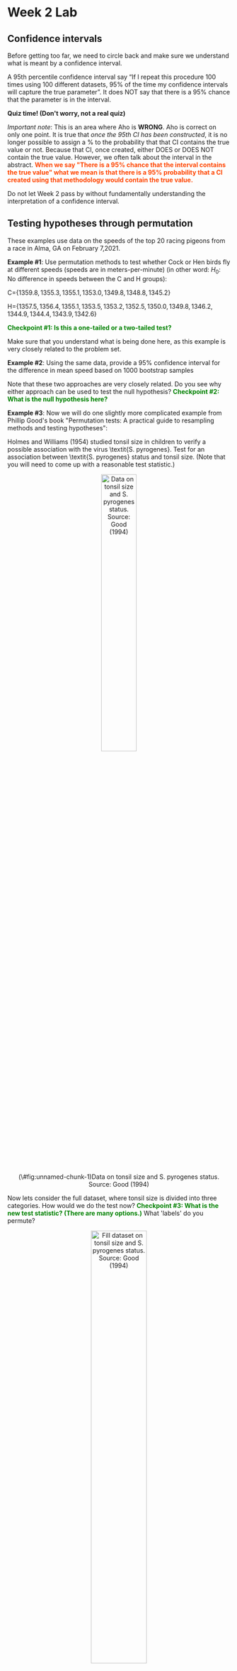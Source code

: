 Week 2 Lab
=============

Confidence intervals
-----------------------

Before getting too far, we need to circle back and make sure we understand what is meant by a confidence interval. 

A 95th percentile confidence interval say “If I repeat this procedure 100 times using 100 different datasets, 95% of the time my confidence intervals will capture the true parameter”. It does NOT say that there is a 95% chance that the parameter is in the interval.

**Quiz time! (Don't worry, not a real quiz)**

*Important note*: This is an area where Aho is **WRONG**. Aho is correct on only one point. It is true that *once the 95th CI has been constructed*, it is no longer possible to assign a $\%$ to the probability that that CI contains the true value or not. Because that CI, once created, either DOES or DOES NOT contain the true value. However, we often talk about the interval in the abstract. **<span style="color: orangered;">When we say "There is a 95$\%$ chance that the interval contains the true value" what we mean is that there is a 95$\%$ probability that a CI created using that methodology would contain the true value.</span>**

Do not let Week 2 pass by without fundamentally understanding the interpretation of a confidence interval. 

Testing hypotheses through permutation
------------------------------------

These examples use data on the speeds of the top 20 racing pigeons from a race in Alma, GA on February 7,2021. 

**Example #1**: Use permutation methods to test whether Cock or Hen birds fly at different speeds (speeds are in meters-per-minute) (in other word: $H_{0}$: No difference in speeds between the C and H groups):

C=$\{1359.8,1355.3,1355.1,1353.0,1349.8,1348.8,1345.2\}$

H=$\{1357.5,1356.4,1355.1,1353.5,1353.2,1352.5,1350.0,1349.8,1346.2,1344.9,1344.4,1343.9,1342.6\}$

**<span style="color: green;">Checkpoint #1: Is this a one-tailed or a two-tailed test?</span>**

Make sure that you understand what is being done here, as this example is very closely related to the problem set.


**Example #2**: Using the same data, provide a 95% confidence interval for the difference in mean speed based on 1000 bootstrap samples

Note that these two approaches are very closely related. Do you see why either approach can be used to test the null hypothesis? **<span style="color: green;">Checkpoint #2: What is the null hypothesis here?</span>**

**Example #3**: Now we will do one slightly more complicated example from Phillip Good's book "Permutation tests: A practical guide to resampling methods and testing hypotheses":

Holmes and Williams (1954) studied tonsil size in children to verify a possible association with the virus \textit{S. pyrogenes}. Test for an association between \textit{S. pyrogenes} status and tonsil size. (Note that you will need to come up with a reasonable test statistic.)

<div class="figure" style="text-align: center">
<img src="Table2categories.png" alt="Data on tonsil size and S. pyrogenes status. Source: Good (1994)" width="40%" />
<p class="caption">(\#fig:unnamed-chunk-1)Data on tonsil size and S. pyrogenes status. Source: Good (1994)</p>
</div>

Now lets consider the full dataset, where tonsil size is divided into three categories. How would we do the test now? **<span style="color: green;">Checkpoint #3: What is the new test statistic? (There are many options.)</span>** What 'labels' do you permute?

<div class="figure" style="text-align: center">
<img src="Table3categories.png" alt="Fill dataset on tonsil size and S. pyrogenes status. Source: Good (1994)" width="50%" />
<p class="caption">(\#fig:unnamed-chunk-2)Fill dataset on tonsil size and S. pyrogenes status. Source: Good (1994)</p>
</div>

Basics of bootstrap and jackknife
------------------------------------

To get started with bootstrap and jackknife techniques, we start by working through a very simple example. First we simulate some data


```r
x<-seq(0,9,by=1)
```

This will constutute our "data". Let's print the result of sampling with replacement to get a sense for it...


```r
table(sample(x,size=length(x),replace=T))
```

```
## 
## 0 1 2 3 5 7 8 9 
## 1 1 1 2 2 1 1 1
```

Now we will write a little script to take bootstrap samples and calculate the means of each of these bootstrap samples


```r
xmeans<-vector(length=1000)
for (i in 1:1000)
  {
  xmeans[i]<-mean(sample(x,replace=T))
  }
```

The actual number of bootstrapped samples is arbitrary *at this point* but there are ways of characterizing the precision of the bootstrap (jackknife-after-bootstrap) which might inform the number of bootstrap samples needed. *In practice*, people tend to pick some arbitrary but large number of bootstrap samples because computers are so fast that it is often easy to draw far more samples than are actually needed. When calculation of the statistic is slow (as might be the case if you are using the samples to construct a phylogeny, for example), then you would need to be more concerned with the number of bootstrap samples. 

First, lets just look at a histogram of the bootstrapped means and plot the actual sample mean on the histogram for comparison



```r
hist(xmeans,breaks=30,col="pink")
abline(v=mean(x),lwd=2)
```

<img src="Week-2-lab_files/figure-html/unnamed-chunk-6-1.png" width="672" />

Calculating bias and standard error
-----------------------------------

From these we can calculate the bias and standard deviation for the mean (which is the "statistic"):

$$
\widehat{Bias_{boot}} = \left(\frac{1}{k}\sum^{k}_{i=1}\theta^{*}_{i}\right)-\hat{\theta}
$$


```r
bias.boot<-mean(xmeans)-mean(x)
bias.boot
```

```
## [1] -0.0207
```

```r
hist(xmeans,breaks=30,col="pink")
abline(v=mean(x),lwd=5,col="black")
abline(v=mean(xmeans),lwd=2,col="yellow")
```

<img src="Week-2-lab_files/figure-html/unnamed-chunk-7-1.png" width="672" />

$$
\widehat{s.e._{boot}} = \sqrt{\frac{1}{k-1}\sum^{k}_{i=1}(\theta^{*}_{i}-\bar{\theta^{*}})^{2}}
$$


```r
se.boot<-sd(xmeans)
```

We can find the confidence intervals in two ways:

Method #1: Assume the bootstrap statistics are normally distributed


```r
LL.boot<-mean(xmeans)-1.96*se.boot #where did 1.96 come from?
UL.boot<-mean(xmeans)+1.96*se.boot
LL.boot
```

```
## [1] 2.726462
```

```r
UL.boot
```

```
## [1] 6.232138
```

Method #2: Simply take the quantiles of the bootstrap statistics


```r
quantile(xmeans,c(0.025,0.975))
```

```
##  2.5% 97.5% 
##   2.7   6.3
```

Let's compare this to what we would have gotten if we had used normal distribution theory. First we have to calculate the standard error:


```r
se.normal<-sqrt(var(x)/length(x))
LL.normal<-mean(x)-qt(0.975,length(x)-1)*se.normal
UL.normal<-mean(x)+qt(0.975,length(x)-1)*se.normal
LL.normal
```

```
## [1] 2.334149
```

```r
UL.normal
```

```
## [1] 6.665851
```

In this case, the confidence intervals we got from the normal distribution theory are too wide.

**<span style="color: green;">Checkpoint #4: Does it make sense why the normal distribution theory intervals are too wide?</span>** Because the original were were uniformly distributed, the data has higher variance than would be expected and therefore the standard error is higher than would be expected.

There are two packages that provide functions for bootstrapping, 'boot' and 'boostrap'. We will start by using the 'bootstrap' package, which was originally designed for Efron and Tibshirani's monograph on the bootstrap. 

To test the main functionality of the 'bootstrap' package, we will use the data we already have. The 'bootstrap' function requires the input of a user-defined function to calculate the statistic of interest. Here I will write a function that calculates the mean of the input values.


```r
library(bootstrap)
theta<-function(x)
  {
    mean(x)
  }
results<-bootstrap(x=x,nboot=1000,theta=theta)
results
```

```
## $thetastar
##    [1] 5.3 3.2 4.9 5.3 3.9 3.7 3.4 2.8 4.4 4.8 4.9 4.2 3.9 5.0 2.2 4.0 4.7 3.7
##   [19] 4.0 5.2 6.3 3.4 2.7 4.6 4.9 4.6 5.4 6.1 5.2 5.4 4.4 4.4 3.7 3.7 4.5 2.9
##   [37] 3.5 5.3 4.7 5.3 5.0 3.5 4.1 3.7 5.0 5.4 5.1 3.6 4.6 3.7 6.2 5.1 5.6 4.0
##   [55] 5.0 4.6 3.4 4.6 3.8 5.7 3.4 4.1 4.6 5.4 2.2 4.5 5.0 3.0 4.2 2.9 5.1 4.5
##   [73] 4.3 5.0 6.1 5.2 4.2 4.0 5.8 3.8 4.9 3.6 4.5 2.2 4.6 4.5 4.9 4.7 5.2 4.2
##   [91] 3.5 3.4 5.3 3.4 5.3 3.3 3.5 4.3 4.5 4.5 3.8 4.8 5.6 5.7 4.9 5.0 6.5 4.1
##  [109] 4.2 4.5 3.3 4.3 5.5 4.6 3.2 4.2 3.2 4.4 4.8 4.4 4.4 4.9 5.0 4.2 5.7 4.6
##  [127] 4.4 3.4 4.8 3.4 3.8 4.4 4.7 3.7 5.7 4.1 5.0 5.1 4.2 5.5 4.7 6.3 3.8 3.0
##  [145] 4.4 4.1 4.4 1.7 3.5 5.0 4.0 4.5 4.3 4.2 4.3 4.6 6.3 3.7 5.0 4.7 3.9 3.9
##  [163] 3.2 4.8 4.5 3.6 4.0 4.5 5.3 5.2 6.6 4.8 5.1 3.8 2.6 3.1 4.7 3.3 3.9 4.0
##  [181] 6.2 4.0 4.3 3.9 4.9 4.0 5.6 3.7 4.0 3.5 5.3 3.7 4.5 4.1 4.5 5.4 4.1 5.0
##  [199] 3.4 4.7 4.8 3.1 5.1 5.4 6.4 4.1 4.4 3.5 4.2 5.8 4.1 6.1 2.9 4.0 3.8 4.5
##  [217] 2.8 4.2 4.4 5.6 4.9 5.4 4.3 4.1 4.8 5.4 5.4 5.4 3.0 5.4 3.3 5.4 4.0 4.0
##  [235] 5.1 3.7 5.0 5.0 4.9 2.8 3.1 3.1 5.5 5.8 6.2 3.7 5.1 7.1 4.2 5.8 4.8 4.6
##  [253] 3.4 4.7 3.8 5.1 4.5 3.8 5.9 4.4 4.8 4.3 5.6 4.4 4.2 5.2 3.7 4.5 5.9 5.2
##  [271] 4.7 6.6 6.4 1.7 3.5 5.1 3.3 2.7 5.5 4.5 5.5 5.2 4.5 3.1 3.8 3.2 2.9 4.4
##  [289] 4.1 4.6 5.1 4.2 3.5 3.5 3.8 5.2 3.8 6.0 4.2 5.4 4.2 4.7 5.9 3.5 3.7 5.5
##  [307] 3.3 4.4 3.9 4.8 4.4 3.9 4.9 3.8 3.9 4.6 3.2 4.3 4.0 6.4 4.6 3.8 4.5 3.9
##  [325] 6.1 3.7 4.5 4.9 4.1 4.4 4.4 3.5 5.5 4.0 5.7 6.1 4.5 5.6 5.1 2.9 5.0 4.2
##  [343] 3.3 4.4 4.8 4.9 4.5 5.5 4.4 5.5 5.9 6.1 5.7 3.6 3.8 4.4 5.3 4.9 4.7 5.3
##  [361] 4.8 2.5 4.0 3.6 5.1 4.8 4.0 5.3 3.7 4.1 4.2 3.9 4.6 5.3 2.6 3.5 4.9 3.6
##  [379] 4.1 4.0 5.7 4.3 3.9 5.6 3.2 4.1 4.2 4.3 4.2 4.7 3.5 4.1 5.0 4.5 4.5 3.6
##  [397] 5.3 3.8 4.8 4.5 4.0 4.8 5.4 4.5 5.5 3.5 4.5 4.7 3.9 4.2 5.1 5.4 3.9 4.9
##  [415] 5.0 4.4 3.4 5.2 5.0 4.0 3.7 2.8 2.2 5.4 5.3 3.6 4.6 5.5 5.1 5.4 6.2 4.4
##  [433] 4.6 4.0 5.4 4.8 4.7 3.4 5.4 4.5 2.8 5.5 3.7 3.0 3.0 3.7 2.4 4.9 3.7 4.4
##  [451] 3.1 4.8 4.6 3.9 3.5 4.1 5.0 6.5 5.2 2.4 4.9 3.8 4.8 2.4 5.6 3.2 6.2 5.1
##  [469] 3.3 4.8 5.6 5.0 5.4 2.5 4.2 5.0 5.1 5.3 5.2 4.1 5.0 4.2 3.8 4.1 4.3 3.0
##  [487] 6.0 4.8 6.1 5.3 5.2 3.9 5.5 4.9 4.0 5.4 4.4 3.1 4.7 4.0 5.9 4.7 3.1 4.4
##  [505] 4.2 5.4 4.0 3.7 5.9 3.4 4.3 4.0 5.0 3.5 5.6 3.7 3.7 4.0 4.1 4.2 4.3 4.8
##  [523] 4.2 5.6 5.3 4.9 2.8 4.6 4.0 5.2 4.0 4.2 3.5 4.0 4.1 4.9 3.3 3.4 4.6 4.4
##  [541] 4.8 4.6 3.0 6.7 5.3 2.8 3.8 6.2 4.5 3.6 5.7 6.8 6.4 4.3 5.4 4.7 4.4 5.4
##  [559] 4.2 4.0 5.7 5.4 5.4 3.5 4.0 4.7 4.1 5.0 4.8 4.4 2.7 3.8 4.4 3.1 3.2 5.0
##  [577] 5.2 4.5 4.5 4.1 5.3 4.9 3.2 4.4 3.9 4.9 5.3 4.4 6.3 3.7 3.2 3.2 4.5 3.9
##  [595] 4.9 5.5 2.9 5.3 4.2 4.5 3.7 3.6 4.7 4.3 3.6 5.9 4.8 6.0 3.1 4.8 3.8 4.9
##  [613] 4.3 5.5 5.8 4.8 3.9 4.7 4.5 6.6 5.1 4.5 3.5 4.4 5.0 5.0 3.8 5.2 6.1 5.0
##  [631] 2.6 2.4 5.1 6.0 4.5 3.1 3.9 5.7 5.0 4.5 4.3 2.9 4.0 2.7 6.2 5.5 3.7 4.1
##  [649] 4.6 5.0 4.9 5.0 6.4 3.0 4.1 5.2 5.1 5.0 4.0 6.2 5.0 3.1 5.7 5.2 4.4 4.9
##  [667] 4.9 5.3 5.6 3.7 3.0 3.9 6.1 4.8 3.3 3.7 4.6 4.2 3.3 3.7 2.9 4.8 4.4 5.5
##  [685] 3.8 4.0 4.8 5.4 4.0 4.2 5.3 3.9 3.1 4.5 5.0 3.2 4.7 4.4 4.0 3.8 6.3 5.4
##  [703] 3.9 4.8 5.8 3.5 3.8 3.4 3.5 4.1 3.6 4.1 5.2 6.2 4.7 6.1 5.1 4.6 4.1 3.9
##  [721] 3.5 4.2 4.0 5.5 5.7 2.7 4.2 5.0 4.1 5.1 4.0 3.7 3.9 4.4 5.7 4.0 5.0 3.3
##  [739] 5.5 3.5 4.2 3.3 3.5 5.4 4.3 4.9 3.8 3.5 4.7 5.3 4.5 5.6 3.9 3.3 4.5 5.2
##  [757] 4.4 5.1 4.1 4.6 3.1 4.8 4.5 3.1 4.1 5.2 4.1 4.1 3.3 5.5 5.0 5.1 4.4 4.6
##  [775] 3.6 3.1 5.4 3.8 3.6 4.4 5.0 3.5 5.3 3.5 3.9 4.9 4.3 4.0 4.1 5.2 3.7 4.9
##  [793] 3.9 5.2 3.5 3.9 5.4 4.2 5.1 5.6 3.7 5.3 3.5 2.9 6.1 3.4 3.6 4.8 4.2 5.7
##  [811] 2.6 6.6 4.5 4.4 6.5 3.3 5.5 4.3 4.8 3.6 5.3 5.2 4.5 3.6 6.5 5.6 3.3 4.2
##  [829] 3.6 3.7 5.7 4.6 4.9 3.7 5.0 2.9 5.0 4.4 2.9 3.1 4.2 4.6 6.0 4.0 3.4 5.1
##  [847] 4.2 6.3 4.1 4.1 6.4 3.7 4.7 4.8 2.8 4.6 3.5 3.3 4.3 4.8 3.9 3.7 3.9 4.1
##  [865] 6.6 5.4 6.3 2.7 2.8 5.1 5.5 7.0 5.3 2.9 5.4 4.9 3.8 5.1 4.5 5.2 3.5 4.7
##  [883] 4.8 5.0 4.8 4.8 4.0 5.6 5.4 5.6 3.9 3.9 5.3 5.5 5.3 5.4 5.0 5.3 5.2 7.5
##  [901] 4.9 4.4 3.4 4.6 4.7 4.5 4.6 4.1 4.9 5.9 4.9 4.8 5.0 4.6 2.5 4.7 5.6 2.8
##  [919] 3.7 3.5 5.4 4.1 5.4 4.3 4.6 4.3 3.7 4.3 5.0 4.1 6.2 4.6 3.3 4.6 4.2 4.0
##  [937] 2.8 4.1 4.5 4.4 5.0 4.0 3.9 4.1 5.0 3.2 3.2 2.5 6.4 4.1 5.0 5.0 5.8 6.4
##  [955] 3.6 3.9 4.8 4.3 4.3 5.5 3.7 4.8 5.2 4.4 4.1 4.3 5.8 3.2 4.8 3.4 2.6 5.1
##  [973] 4.5 4.6 4.3 5.3 3.2 3.2 3.0 5.0 3.8 5.5 5.9 4.4 5.3 5.5 5.0 4.4 4.4 4.9
##  [991] 5.8 4.1 4.1 5.2 5.1 5.1 3.3 4.2 4.8 4.0
## 
## $func.thetastar
## NULL
## 
## $jack.boot.val
## NULL
## 
## $jack.boot.se
## NULL
## 
## $call
## bootstrap(x = x, nboot = 1000, theta = theta)
```

```r
quantile(results$thetastar,c(0.025,0.975))
```

```
##   2.5%  97.5% 
## 2.7975 6.3000
```

Notice that we get exactly what we got last time. This illustrates an important point, which is that the bootstrap functions are often no easier to use than something you could write yourself.

You can also define a function of the bootstrapped statistics (we have been calling this theta) to pull out immediately any summary statistics you are interested in from the bootstrapped thetas.

Here I will write a function that calculates the bias of my estimate of the mean (which is 4.5 [i.e. the mean of the number 0,1,2,3,4,5,6,7,8,9])


```r
bias<-function(x)
  {
  mean(x)-4.5
  }
results<-bootstrap(x=x,nboot=1000,theta=theta,func=bias)
results
```

```
## $thetastar
##    [1] 6.1 5.6 4.0 4.7 4.6 4.7 2.8 4.2 3.8 4.0 5.3 3.8 4.6 4.1 3.5 6.3 5.3 3.9
##   [19] 5.0 6.0 5.1 4.2 4.0 4.4 4.6 3.6 4.7 1.9 4.8 2.9 4.1 5.0 2.7 5.8 4.7 6.1
##   [37] 3.8 3.9 3.8 4.0 3.8 6.0 4.2 3.4 4.4 4.1 4.7 3.9 4.6 4.4 4.2 4.6 2.7 5.1
##   [55] 4.5 2.8 3.7 4.0 4.4 3.5 5.0 4.6 4.8 5.9 4.6 3.4 5.1 3.7 4.6 5.1 5.3 4.5
##   [73] 5.1 5.1 3.9 4.8 4.7 4.3 3.8 5.9 5.0 4.5 5.7 4.4 3.6 2.9 3.9 4.8 4.6 4.7
##   [91] 4.6 4.6 3.8 5.6 4.7 4.9 5.0 6.2 4.9 5.7 4.2 5.1 5.6 4.0 2.8 5.2 5.5 6.8
##  [109] 5.2 3.9 4.5 4.4 5.1 4.7 3.9 4.7 4.0 4.3 6.1 4.7 5.3 3.2 3.6 5.1 3.6 3.8
##  [127] 4.7 3.9 2.8 4.5 5.0 5.4 4.6 2.7 5.6 4.3 4.5 3.2 4.0 3.4 5.9 4.2 4.9 5.1
##  [145] 5.1 3.1 3.3 4.3 3.4 4.5 4.4 3.9 4.6 5.2 6.8 5.6 3.9 4.9 3.4 5.4 4.1 5.0
##  [163] 3.3 6.2 3.3 6.4 4.3 2.9 5.0 4.4 3.8 5.0 2.8 4.6 3.4 3.2 5.5 5.0 3.5 4.7
##  [181] 3.1 4.5 3.2 5.7 4.9 6.5 4.5 3.4 3.7 4.7 4.1 6.0 5.6 6.5 2.7 4.4 3.5 3.9
##  [199] 3.4 2.8 5.4 4.3 5.5 3.7 4.5 3.7 4.7 3.1 3.8 4.5 4.3 4.4 4.3 5.2 4.4 5.6
##  [217] 4.8 4.8 3.0 3.7 4.1 3.7 4.7 6.4 5.4 4.9 5.0 5.3 5.3 4.8 4.8 4.7 4.4 5.3
##  [235] 5.1 3.8 4.1 4.6 4.3 4.1 5.6 4.8 3.7 4.7 5.1 3.8 3.9 5.8 4.0 3.6 5.1 5.5
##  [253] 4.9 4.2 6.3 4.8 4.5 3.1 4.9 5.2 4.1 4.1 5.7 5.6 6.2 4.5 4.9 5.7 5.2 3.6
##  [271] 4.2 4.1 5.2 5.0 4.1 5.3 4.0 4.3 5.4 4.6 4.6 4.3 5.5 5.5 4.5 4.7 2.7 3.6
##  [289] 5.2 4.9 3.3 2.6 3.8 5.1 6.1 6.0 5.8 4.1 6.0 4.2 7.2 3.6 3.2 7.8 4.9 4.6
##  [307] 4.4 5.9 4.3 5.1 6.2 3.9 2.3 6.0 5.9 5.7 4.3 4.0 6.9 4.9 4.7 3.8 4.5 4.4
##  [325] 5.3 4.1 3.5 5.7 5.6 5.0 4.7 6.3 3.3 4.1 4.7 5.0 5.4 5.9 3.8 3.8 4.2 4.6
##  [343] 3.5 5.4 4.1 3.8 4.8 3.4 5.1 3.0 5.0 4.1 5.1 4.7 5.8 5.4 3.6 5.7 4.8 3.1
##  [361] 4.2 4.3 4.8 4.1 4.0 4.7 4.6 4.1 3.7 5.0 3.8 4.2 5.0 5.6 5.0 4.9 5.4 4.5
##  [379] 4.7 4.3 3.4 3.4 3.5 3.8 2.9 3.0 5.3 5.9 5.5 5.9 3.9 3.1 3.8 4.4 3.3 5.6
##  [397] 3.8 5.5 5.4 5.0 5.6 2.6 5.5 4.9 4.2 3.5 4.9 4.3 4.4 5.4 4.6 3.9 3.7 4.3
##  [415] 5.0 5.4 3.6 3.4 4.9 3.4 3.9 4.7 5.2 4.3 4.4 5.5 3.3 4.5 6.4 4.5 5.4 3.7
##  [433] 5.6 4.2 4.3 4.6 5.6 4.0 4.5 5.3 3.2 5.0 3.6 4.5 4.1 4.7 4.4 4.4 6.4 4.2
##  [451] 5.4 4.1 4.8 4.8 4.5 3.5 6.3 3.6 4.5 4.3 5.2 5.5 4.2 5.4 5.4 3.4 6.5 4.1
##  [469] 4.5 3.0 4.6 4.2 3.5 4.8 4.5 1.8 3.5 4.9 5.3 2.9 3.7 5.2 4.7 4.7 5.7 3.2
##  [487] 4.9 5.1 5.2 5.6 5.9 7.3 4.3 3.7 3.8 4.6 3.1 4.9 4.3 5.9 3.3 4.9 3.8 7.0
##  [505] 3.4 4.7 2.9 5.3 7.1 4.7 3.6 4.0 4.8 4.1 3.3 3.8 3.9 4.4 3.9 3.3 2.8 4.0
##  [523] 4.7 4.0 5.8 6.0 4.6 4.9 6.0 5.2 4.0 4.4 4.1 6.4 3.1 3.3 5.5 5.5 3.6 6.0
##  [541] 3.0 4.8 4.5 3.3 2.3 5.3 5.0 3.7 5.6 4.5 5.4 3.5 3.5 3.7 2.9 4.6 3.5 5.5
##  [559] 2.9 4.3 5.2 5.1 4.3 5.0 5.4 4.8 4.6 3.1 4.0 5.6 5.0 3.7 3.8 5.7 6.0 4.6
##  [577] 5.1 2.6 4.5 5.7 4.4 4.0 4.7 6.8 6.3 5.2 5.6 3.9 4.2 6.0 3.5 5.4 3.5 3.9
##  [595] 3.6 3.3 5.3 4.4 5.7 5.1 3.0 3.9 3.0 4.6 5.0 6.0 3.8 4.4 6.1 3.5 3.1 4.4
##  [613] 4.7 3.2 3.7 4.7 4.5 3.1 4.4 4.1 4.9 5.6 3.9 4.1 5.0 4.6 5.1 4.1 4.7 4.5
##  [631] 4.0 5.6 5.1 4.1 4.7 4.3 4.4 5.3 2.6 4.6 3.1 4.9 5.2 5.6 3.8 5.5 4.2 4.9
##  [649] 4.7 4.5 4.7 5.8 4.3 3.8 5.6 6.2 3.9 3.7 4.2 4.3 4.5 5.4 4.9 3.5 5.2 4.5
##  [667] 3.1 5.6 5.2 5.4 3.7 3.0 4.9 5.8 5.6 4.2 5.6 5.5 3.1 4.1 4.1 4.4 4.0 3.4
##  [685] 4.7 5.1 3.7 5.4 5.2 4.7 3.1 4.2 4.3 4.6 5.5 3.4 3.9 5.0 4.5 6.4 4.1 4.8
##  [703] 5.2 3.3 2.0 5.4 4.6 5.0 6.0 3.8 4.0 4.1 2.9 5.3 4.6 2.7 4.1 4.4 5.7 5.2
##  [721] 5.6 3.2 4.1 3.7 4.7 5.9 4.6 4.6 5.6 2.7 4.7 4.4 2.7 5.6 5.3 5.5 4.8 4.5
##  [739] 2.3 3.4 5.3 3.5 4.4 5.0 3.7 3.7 3.3 4.7 4.1 4.4 3.0 3.7 3.7 4.7 4.3 4.1
##  [757] 3.9 2.5 3.9 5.6 4.0 5.5 4.0 4.8 4.3 5.3 2.9 5.9 4.5 4.8 5.8 5.7 5.2 5.3
##  [775] 5.1 3.9 3.7 3.8 4.7 5.4 5.0 4.1 4.0 4.1 4.6 4.2 5.1 4.4 3.4 3.4 5.0 3.4
##  [793] 6.6 4.1 5.7 2.8 3.4 6.2 5.7 4.6 4.4 3.2 4.3 3.5 4.6 2.7 4.2 3.3 2.7 3.7
##  [811] 5.1 6.0 4.2 4.0 6.3 4.2 4.6 4.6 5.0 4.0 5.0 4.8 4.7 3.6 5.6 3.9 3.0 4.3
##  [829] 3.9 4.0 3.8 4.8 3.6 6.2 3.4 4.1 4.9 5.3 2.7 5.0 4.6 4.5 4.4 3.7 5.6 3.8
##  [847] 4.4 5.9 4.9 4.8 2.9 3.8 4.7 5.1 4.2 3.0 3.8 5.1 4.4 3.8 4.3 5.9 4.7 4.8
##  [865] 5.2 5.7 5.5 6.0 3.4 4.0 5.9 3.9 3.9 3.5 3.5 5.4 5.4 4.4 3.7 4.7 4.3 3.6
##  [883] 2.6 5.3 4.6 3.8 4.5 6.5 4.8 4.2 4.4 4.5 4.9 4.6 5.9 4.3 3.3 4.3 4.5 5.3
##  [901] 3.7 3.9 5.3 4.1 2.9 4.4 5.3 4.3 3.6 3.9 4.2 4.4 5.7 3.2 5.0 6.1 4.5 4.7
##  [919] 4.6 4.9 4.2 4.8 5.5 4.8 4.1 2.9 3.6 5.8 4.8 4.6 4.0 5.3 5.2 5.2 3.9 5.2
##  [937] 4.3 3.7 5.0 3.5 4.2 4.0 4.5 3.0 4.3 4.3 5.4 5.6 4.9 4.3 4.9 5.6 3.4 4.9
##  [955] 5.2 3.8 6.0 3.6 3.2 5.3 6.6 5.4 4.8 4.3 4.1 3.8 3.0 4.1 4.4 3.7 3.0 4.9
##  [973] 4.0 5.3 5.8 4.7 5.9 3.9 4.8 6.8 4.6 4.0 4.7 3.6 4.2 4.1 3.7 4.0 6.2 4.8
##  [991] 5.3 5.2 5.7 3.7 4.5 3.8 4.6 4.1 4.1 3.5
## 
## $func.thetastar
## [1] 0.0062
## 
## $jack.boot.val
##  [1]  0.50201729  0.38476454  0.32057143  0.15694051  0.07529412 -0.06283988
##  [7] -0.17235294 -0.24808743 -0.41400560 -0.50088235
## 
## $jack.boot.se
## [1] 0.9723169
## 
## $call
## bootstrap(x = x, nboot = 1000, theta = theta, func = bias)
```

Compare this to 'bias.boot' (our result from above). Why might it not be the same? Try running the same section of code several times. See how the value of the bias ($func.thetastar) jumps around? We should not be surprised by this because we can look at the jackknife-after-bootstrap estimate of the standard error of the function (in this case, that function is the bias) and we can see that it is not so small that we wouldn't expect some variation in these values.

Remember, everything we have discussed today are estimates. The statistic as applied to your data will change with new data, as will the standard error, the confidence intervals - everything! All of these values have sampling distributions and are subject to change if you repeated the procedure with new data.

Note that we can calculate any function of $\theta^{*}$. A simple example would be the 72nd percentile:


```r
perc72<-function(x)
  {
  quantile(x,probs=c(0.72))
  }
results<-bootstrap(x=x,nboot=1000,theta=theta,func=perc72)
results
```

```
## $thetastar
##    [1] 5.3 4.5 4.3 5.3 5.6 4.6 4.0 4.4 4.9 4.3 3.9 2.8 3.9 5.8 5.4 6.0 4.4 5.2
##   [19] 5.2 3.4 5.0 5.2 5.3 4.8 3.5 5.4 3.4 6.1 3.6 3.4 5.2 4.9 3.6 5.8 4.1 6.7
##   [37] 4.7 5.2 2.9 2.9 3.9 3.9 4.7 3.6 3.5 5.0 4.9 5.0 4.1 2.6 4.7 3.3 4.2 4.5
##   [55] 4.1 4.8 6.4 5.3 5.6 4.4 5.7 5.1 4.0 3.8 4.7 4.0 3.5 3.1 4.2 4.2 5.3 4.3
##   [73] 5.4 5.1 4.3 4.2 5.3 5.3 3.6 4.5 3.6 4.6 5.8 3.2 6.0 4.6 5.3 4.2 4.0 5.4
##   [91] 3.8 5.2 2.3 2.9 4.6 2.8 4.3 5.4 4.8 3.0 3.7 3.6 4.5 4.8 3.6 3.4 4.0 5.5
##  [109] 5.7 6.3 3.3 4.2 3.8 5.8 4.4 4.4 4.1 4.0 2.9 5.0 4.0 4.3 5.3 4.4 3.3 4.6
##  [127] 5.6 4.3 4.2 2.4 3.0 2.0 4.5 3.4 5.6 5.6 5.8 4.6 4.2 3.9 4.8 4.6 3.1 4.6
##  [145] 6.0 4.6 4.9 4.8 4.6 6.0 2.8 5.3 4.0 4.1 4.0 5.3 3.3 4.4 4.1 3.8 3.8 5.1
##  [163] 3.4 3.4 5.0 3.8 4.5 3.4 3.7 4.1 4.4 4.3 5.2 5.6 5.1 4.1 4.5 4.9 4.4 3.5
##  [181] 4.8 3.9 5.0 4.7 3.4 4.4 5.6 6.0 5.1 5.1 4.2 4.0 3.5 3.9 5.1 3.8 3.9 3.8
##  [199] 6.4 5.4 4.8 3.2 5.5 5.0 4.4 4.8 4.4 5.9 6.1 3.8 4.8 4.4 5.1 3.9 4.5 3.8
##  [217] 5.9 4.1 3.5 4.4 3.5 3.9 5.5 3.3 4.0 5.9 3.5 4.3 5.2 3.9 3.6 6.3 3.7 4.3
##  [235] 3.0 6.3 3.8 4.7 2.8 5.1 4.8 2.7 3.6 5.9 5.3 4.9 3.7 3.0 5.1 4.8 5.2 4.1
##  [253] 6.3 3.6 4.7 3.1 3.8 2.2 5.0 4.2 4.7 3.8 3.0 3.7 4.6 4.6 3.9 3.9 4.1 4.3
##  [271] 4.3 3.4 3.8 3.6 6.4 3.0 5.2 4.5 3.8 5.0 4.0 4.8 5.4 5.7 4.9 4.6 6.0 5.7
##  [289] 5.7 5.3 4.5 5.0 3.9 3.7 3.5 4.4 4.9 3.7 3.3 3.2 4.4 4.6 3.2 3.3 5.0 5.2
##  [307] 6.4 3.9 5.9 4.9 3.8 5.1 5.8 4.2 3.7 5.4 4.4 5.8 5.4 4.6 3.0 3.6 3.1 5.6
##  [325] 4.6 5.7 5.0 4.9 5.4 4.3 4.0 4.1 4.5 5.5 4.0 4.1 5.3 4.0 4.6 5.6 4.9 5.3
##  [343] 2.6 4.1 3.8 5.0 5.8 4.8 5.0 5.2 3.1 4.3 4.8 5.5 4.9 3.9 4.7 3.4 2.9 3.8
##  [361] 3.6 3.6 2.8 4.1 6.5 4.9 2.9 5.3 4.7 6.7 3.7 5.2 6.3 3.9 3.5 4.1 5.8 4.3
##  [379] 4.4 5.6 6.0 4.6 3.2 3.7 3.1 4.8 5.5 4.9 4.0 6.5 4.1 3.1 3.4 4.7 5.5 4.7
##  [397] 4.2 3.2 6.0 4.5 4.1 3.5 4.1 3.5 5.1 4.5 4.8 5.9 4.1 3.7 3.8 4.1 3.1 4.4
##  [415] 3.7 4.6 4.1 4.4 3.4 5.7 4.0 5.0 4.4 5.5 3.4 5.4 3.9 5.6 5.4 3.6 5.3 4.8
##  [433] 5.1 5.0 5.8 3.2 4.4 5.2 3.2 4.2 3.7 4.5 4.4 5.5 4.0 5.1 4.4 4.0 3.7 5.0
##  [451] 4.2 5.6 3.6 2.9 4.8 5.1 4.4 3.7 3.2 4.8 3.8 3.9 4.5 4.1 3.2 4.1 5.4 4.3
##  [469] 3.9 4.4 5.2 4.9 2.7 4.5 2.6 4.2 3.5 4.0 5.1 4.7 4.2 4.3 2.8 4.6 4.0 4.6
##  [487] 6.0 3.7 4.5 4.9 4.0 4.5 4.3 5.8 3.6 4.5 5.5 2.9 4.5 5.5 4.6 4.8 3.5 3.8
##  [505] 3.6 4.5 3.6 3.8 4.3 5.2 4.5 5.0 5.6 2.9 3.6 3.7 4.7 5.5 4.3 3.2 3.9 3.1
##  [523] 2.6 4.3 4.9 5.5 4.2 5.1 5.4 2.8 3.5 5.4 5.3 6.2 3.2 3.5 3.7 4.4 3.2 4.3
##  [541] 5.1 4.6 5.1 3.5 3.9 3.3 3.0 5.0 6.1 4.0 3.7 4.1 2.9 3.4 4.9 2.9 5.2 3.8
##  [559] 5.3 4.8 4.5 3.5 5.0 4.8 5.1 5.9 5.0 4.9 4.2 3.7 4.8 4.7 4.3 6.3 6.2 5.8
##  [577] 4.4 5.6 5.3 3.3 3.4 5.1 4.6 2.7 5.5 4.3 4.7 4.9 3.6 4.9 4.2 5.3 4.4 2.9
##  [595] 4.5 4.2 5.5 4.8 4.1 5.1 4.8 6.3 3.2 3.1 5.0 4.3 4.7 4.6 3.6 2.1 4.1 3.9
##  [613] 4.5 2.8 4.2 5.8 4.9 5.2 5.1 2.6 3.4 4.5 5.1 3.8 3.6 4.0 4.7 3.9 5.9 3.6
##  [631] 6.6 3.7 3.5 4.0 4.5 6.3 3.7 3.9 4.3 5.5 4.5 4.3 2.4 5.2 4.5 4.7 3.9 3.8
##  [649] 3.7 4.4 3.9 3.5 4.6 3.4 6.2 5.5 4.7 4.0 4.0 5.6 3.1 4.3 4.0 4.3 3.4 3.7
##  [667] 5.2 5.3 3.5 4.8 6.0 3.6 3.5 5.4 3.5 4.5 4.7 4.3 3.4 5.3 5.0 3.6 3.8 4.3
##  [685] 5.6 4.6 4.0 4.7 3.9 4.2 4.7 3.3 4.8 4.4 3.1 4.9 4.3 4.5 4.2 4.6 5.6 4.1
##  [703] 4.7 5.3 3.3 4.5 4.1 5.2 3.4 4.2 4.1 4.7 4.4 2.9 4.8 4.9 6.5 4.5 6.5 3.1
##  [721] 5.5 5.6 4.8 5.4 4.9 5.3 4.4 4.7 3.6 5.3 5.5 4.3 4.2 3.2 4.7 5.4 3.8 5.0
##  [739] 4.9 3.8 3.7 2.7 4.9 5.3 4.3 4.6 5.4 4.0 3.8 4.7 5.0 5.4 4.4 4.2 4.9 4.8
##  [757] 4.4 5.4 3.5 3.2 5.3 4.1 5.6 4.1 2.8 5.0 5.8 5.5 4.6 4.7 5.7 5.0 4.8 5.7
##  [775] 4.1 3.8 5.4 3.5 5.8 4.0 5.1 4.1 4.6 4.7 5.3 3.8 6.6 3.6 4.9 4.1 3.5 5.4
##  [793] 4.3 4.7 4.6 3.8 2.9 5.6 5.4 4.5 4.4 4.1 3.5 3.8 4.5 4.8 4.2 2.5 4.4 5.0
##  [811] 2.9 3.8 5.0 6.5 4.4 4.8 4.6 4.7 3.2 3.7 4.4 4.0 4.1 5.0 4.3 4.2 4.8 5.2
##  [829] 2.6 4.9 6.6 5.0 4.6 6.3 4.2 4.0 3.6 3.4 5.0 4.9 3.9 4.6 2.5 4.0 4.1 4.1
##  [847] 5.4 5.2 4.8 3.8 6.2 3.4 4.9 4.7 2.9 4.5 2.3 5.9 5.5 4.0 6.1 4.8 3.9 5.6
##  [865] 3.6 5.1 3.5 5.1 4.3 4.4 5.5 4.8 4.9 3.6 5.0 3.0 4.2 5.6 6.2 4.5 4.7 5.8
##  [883] 4.9 5.1 6.9 4.5 5.9 6.0 5.1 4.0 4.5 3.4 3.5 5.3 4.9 4.1 4.0 6.0 3.2 5.8
##  [901] 4.7 4.4 4.6 4.1 4.2 4.4 5.4 3.7 4.0 6.5 3.6 4.6 3.6 3.6 4.2 5.6 4.9 4.0
##  [919] 4.9 6.2 2.7 5.4 3.4 4.8 4.8 5.2 4.0 3.8 6.5 4.6 4.9 2.1 3.9 4.2 4.2 5.2
##  [937] 3.1 4.6 3.5 4.5 5.3 5.8 5.4 4.1 4.6 3.7 4.7 4.9 5.1 5.9 4.4 3.3 3.4 4.5
##  [955] 4.0 4.1 4.3 3.8 4.7 5.6 3.7 3.6 6.1 4.9 4.6 3.5 4.3 4.8 5.2 5.3 5.0 4.8
##  [973] 5.0 4.1 5.0 3.3 3.1 4.5 3.8 4.8 2.8 5.2 5.6 5.3 2.7 2.9 3.6 6.2 4.3 5.6
##  [991] 6.2 4.6 5.3 4.5 5.1 4.6 4.9 4.3 3.5 2.8
## 
## $func.thetastar
## 72% 
##   5 
## 
## $jack.boot.val
##  [1] 5.500 5.300 5.300 5.212 5.100 4.900 4.900 4.700 4.500 4.400
## 
## $jack.boot.se
## [1] 1.039841
## 
## $call
## bootstrap(x = x, nboot = 1000, theta = theta, func = perc72)
```

On Tuesday we went over an example in which we bootstrapped the correlation coefficient between LSAT scores and GPA. To do that, we sampled pairs of (LSAT,GPA) data with replacement. Here is a little script that would do something like that using (X,Y) data that are independently drawn from the normal distribution


```r
xdata<-matrix(rnorm(30),ncol=2)
```

Everyone's data is going to be different. With such a small sample size, it would be easy to get a positive or negative correlation by random change, but on average across everyone's datasets, there should be zero correlation because the two columns are drawn independently.


```r
n<-15
theta<-function(x,xdata)
  {
  cor(xdata[x,1],xdata[x,2])
  }
results<-bootstrap(x=1:n,nboot=50,theta=theta,xdata=xdata) 
#NB: xdata is passed to the theta function, not needed for bootstrap function itself
```

Notice the parameters that get passed to the 'bootstrap' function are: (1) the indexes which will be sampled with replacement. This is different that the raw data but the end result is the same because both the indices and the raw data get passed to the function 'theta' (2) the number of bootrapped samples (in this case 50) (3) the function to calculate the statistic (4) the raw data.

Lets look at a histogram of the bootstrapped statistics $\theta^{*}$ and draw a vertical line for the statistic as applied to the original data.


```r
hist(results$thetastar,breaks=30,col="pink")
abline(v=cor(xdata[,1],xdata[,2]),lwd=2)
```

<img src="Week-2-lab_files/figure-html/unnamed-chunk-17-1.png" width="672" />

Parametric bootstrap
---------------------

Let's do one quick example of a parametric bootstrap. We haven't introduced distributions yet (except for the Gaussian, or Normal, distribution, which is the most familiar), so lets spend a few minutes exploring the Gamma distribution, just so we have it to work with for testing out parametric bootstrap. All we need to know is that the Gamma distribution is a continuous, non-negative distribution that takes two parameters, which we call "shape" and "rate". Lets plot a few examples just to see what a Gamma distribution looks like. (Note that the Gamma distribution can be parameterized by "shape" and "rate" OR by "shape" and "scale", where "scale" is just 1/"rate". R will allow you to use either (shape,rate) or (shape,scale) as long as you specify which you are providing.

<img src="Week-2-lab_files/figure-html/unnamed-chunk-18-1.png" width="672" />


Let's generate some fairly sparse data from a Gamma distribution


```r
original.data<-rgamma(10,3,5)
```

and calculate the skew of the data using the R function 'skewness' from the 'moments' package. 


```r
library(moments)
theta<-skewness(original.data)
head(theta)
```

```
## [1] 0.9532624
```

What is skew? Skew describes how assymetric a distribution is. A distribution with a positive skew is a distribution that is "slumped over" to the right, with a right tail that is longer than the left tail. Alternatively, a distribution with negative skew has a longer left tail. Here we are just using it for illustration, as a property of a distribution that you may want to estimate using your data.

Lets use 'fitdistr' to fit a gamma distribution to these data. This function is an extremely handy function that takes in your data, the name of the distribution you are fitting, and some starting values (for the estimation optimizer under the hood), and it will return the parameter values (and their standard errors). We will learn in a couple weeks how R is doing this, but for now we will just use it out of the box. (Because we generated the data, we happen to know that the data are gamma distributed. In general we wouldn't know that, and we will see in a second that our assumption about the shape of the data really does make a difference.)


```r
library(MASS)
fit<-fitdistr(original.data,dgamma,list(shape=1,rate=1))
```

```
## Warning in densfun(x, parm[1], parm[2], ...): NaNs produced
```

```r
# fit<-fitdistr(original.data,"gamma")
# The second version would also work.
fit
```

```
##     shape       rate  
##   3.493847   6.157406 
##  (1.493912) (2.831399)
```

Now lets sample with replacement from this new distribution and calculate the skewness at each step:


```r
results<-c()
for (i in 1:1000)
  {
  x.star<-rgamma(length(original.data),shape=fit$estimate[1],rate=fit$estimate[2])
  results<-c(results,skewness(x.star))
  }
head(results)
```

```
## [1] 2.2684127 0.4555944 0.7727185 1.7698869 0.3032580 1.1627536
```

```r
hist(results,breaks=30,col="pink",ylim=c(0,1),freq=F)
```

<img src="Week-2-lab_files/figure-html/unnamed-chunk-22-1.png" width="672" />

Now we have the bootstrap distribution for skewness (the $\theta^{*}$ s), we can compare that to the equivalent non-parametric bootstrap:


```r
results2<-bootstrap(x=original.data,nboot=1000,theta=skewness)
results2
```

```
## $thetastar
##    [1] -0.3649279288  0.9487727306 -0.4982573593  0.9581659818  0.9652086803
##    [6]  0.9080561198  0.7046178191  0.8564485329  0.1943736916  1.0816483173
##   [11]  0.8493330368  0.0072876324  0.4119503276  1.1438553106  0.6924260627
##   [16]  1.5220156965  0.8605164609  0.1241343087  0.3834477214  1.0128311564
##   [21]  1.0324791491  0.9339708450  1.0425294641  1.1912850185  1.1392605624
##   [26]  0.1451143209  1.3325573060  1.1326468734  1.0823856968 -0.4658282587
##   [31]  0.1092408529  0.0940982670  0.5359117328  0.7618106935 -0.0124781352
##   [36]  0.4974620156  0.7154663698  0.3863281185  0.4131288896  1.3210911914
##   [41]  0.7903610679  0.9283458527  1.2061614700 -0.3878534699  0.6087136596
##   [46]  1.9954903065  0.8775808051 -0.1586853171  0.4090686736  1.4931553122
##   [51]  0.9293851254  0.4139620407  0.9540624287  1.0586478031  0.7635430309
##   [56]  0.8895175509  0.9658668289  0.8437349343  0.6304461374  0.5786454250
##   [61] -0.0334081039  1.8680212490  1.5372112235  0.2795932944  0.7237483613
##   [66]  0.5627045108  0.5562349459  0.4071024375  0.2482922553  0.6542616558
##   [71]  0.8906824496  0.3494767069  1.3221958751  0.5111648027  1.4903540999
##   [76]  1.4079783832 -0.3621360994  0.7168232894  0.7392634673 -0.0827626433
##   [81]  0.5098243008  0.6211698084  1.3523369124  0.8496178824  0.5421680215
##   [86] -1.1759007045  1.9208836761  1.2207428095  0.1448829185  1.2324651047
##   [91]  0.1695198880  0.3375821623  0.9290064511  0.9277305633  1.2844546934
##   [96]  0.8798969801  1.3094777642  0.2961693984 -0.6668299338 -0.0098601810
##  [101]  1.4785098621  0.4646546678  1.0446831685  0.5071170287  1.1958717780
##  [106]  0.7083231969  0.6888073187 -0.1998658729  0.1289537848  0.1677947036
##  [111]  0.7262925480  0.7253020719  1.5324852979  0.9410225286  0.8932649122
##  [116]  0.4814796580  2.0753037047  1.7842013464  1.3342518727  0.0596164644
##  [121]  0.9028313290  0.2267100039  0.0490520727  0.6137742250  2.0435225779
##  [126]  0.5304775958  1.8109516832  1.3910366267  1.4694953616  0.4539586382
##  [131]  1.1918769132  0.4474056694  0.8092993319  1.1455437461  0.4878931604
##  [136]  1.3545458439  0.3590503973  1.0667214764  0.2764679443  1.0981770114
##  [141]  1.0914664315  0.7679737375  1.8652320873  0.6227968159  0.3207660445
##  [146]  0.5546886449  1.1087351962  1.3508320293  0.4178330273  0.7521856090
##  [151]  0.9200026866  0.9942592178  1.7417696431  1.3565513991  0.7667008759
##  [156] -0.1701741375  1.4196204268  0.6786628293 -0.0155791535  1.1234076945
##  [161] -0.0069787281  0.6161429756 -0.1835039957  0.9553209721  0.9670890278
##  [166]  0.9042786954  0.0140472513  0.1264113955 -0.2432393304  0.7655470479
##  [171]  0.9127585743  0.4017976558  0.8011018546  1.1900275932  1.2343330700
##  [176]  0.2188663990  0.7587679390  1.2370801244  1.0298696985  0.4569386808
##  [181]  1.6977076669  0.3888595241  0.2193146878  0.7512843320  0.1302284116
##  [186]  0.7329136914  1.4109540156  1.2461453036  0.7625437437  0.8766052169
##  [191]  1.7965475605  1.1070647623 -1.1160439577 -0.6810674795  0.6382767326
##  [196]  1.0565671524  0.3067958712  0.8169325048  0.9842133565  0.2645269291
##  [201]  1.0351806615  0.4592539287  0.9403336651  1.0861254995  1.2876698820
##  [206]  0.4657652855  0.2410877089  0.7548885743 -0.0049984382  1.6999405062
##  [211] -0.0173141966  0.1164325140 -0.0415212207  0.0267810447  0.3842978243
##  [216]  0.3413371411  0.2964338864  0.4445131866  0.5034102061  1.7973484879
##  [221]  1.1593884127  0.6177313533  0.4620873255  0.3919861439  0.4277272495
##  [226]  1.1979845452  0.2100060241  1.0083609867  1.0310299440  0.8546437044
##  [231] -0.1511201902  1.1234663162  0.4471699018  0.8691311251  0.9648099386
##  [236]  1.6234065552  0.9960588325 -0.2320393886 -0.0435902990  0.9886537489
##  [241]  0.6268915952  0.6467845611  0.9888285344  0.4151559545  0.0109073905
##  [246]  0.1371558281 -0.0784542803  0.8373813352  0.4993129674  0.4641099630
##  [251]  1.6515919262  0.8800616723  0.4046190236  0.1740508066  0.6991507405
##  [256]  1.5093266783  0.6412075084  0.2594571623  0.9307954234  1.0772716061
##  [261]  0.6228369628  0.4383869448  0.7260040922  0.1468262463  0.9940926610
##  [266]  0.4984389381  1.2381217208  0.1728948828  0.6256322819  0.9801922383
##  [271]  1.0695465622  1.4917882416  0.2411135495  0.4083354376 -0.1111987206
##  [276]  1.0656248097  1.3059142599  0.1585129835 -0.1876441708  0.6818524492
##  [281]  1.1011027172  0.7326466669  1.0546660178 -0.1652613245  1.5204149058
##  [286] -0.1573018025  0.4526378759  1.2412872808  1.0615328822  0.2367804473
##  [291]  0.3243517793  0.4027079358  0.0380603701  0.6583877197  0.5416974532
##  [296]  0.1132245995  1.2877569060  0.0955001297  0.5505736949 -0.1829568746
##  [301]  0.8423674111  0.1341951266  1.2333946427  0.2698965772  0.2711389807
##  [306]  0.7253065227  0.1962239595  0.1448829185  0.3061721160 -0.2026821383
##  [311]  0.8292608492  0.7786505498 -0.2371285386  0.7155525316  0.6416823116
##  [316]  1.5693142465  0.8275134412  1.5703627437  2.4239124849  0.5066903730
##  [321] -0.2194036760  1.2080311836  0.3867765215  0.1971803796  0.6957414777
##  [326]  1.0121405770  0.0762972654  0.5694036415  1.4901595867 -0.1042477922
##  [331] -0.1716136469  0.8275134412  0.6286450242  1.0117035211  1.6789601472
##  [336] -0.1063362436  0.2534190207  0.9479804471  1.0920081425  1.3678276117
##  [341]  0.4294626356  1.1616881002  1.1667835062  0.8933502264  1.7386326085
##  [346]  2.1360761339  0.1470840149  1.3678371608  0.3523893089  1.5676624264
##  [351]  1.1100692614  2.3803694800  0.8624175064  0.7676973642  0.5346308843
##  [356]  0.3666187739  0.3162769918  0.9582550318  1.1307222912  0.5531797031
##  [361]  0.0419548783  0.5503514345  1.1260504912 -0.0415463685  1.1996328177
##  [366]  0.0261777481 -0.0387099797  1.0209411869  1.0520391791  0.0872135011
##  [371]  0.3224609965 -0.4155903671  0.5634575145  0.1842874403  0.9713187846
##  [376]  1.0986725811  1.5533424068  0.7525314712  0.0610326086  1.0340054677
##  [381]  0.6396613336  0.3362865344  1.4410540441  0.9012835874  0.7487760804
##  [386] -0.2876876237 -0.6349288640  0.9664844089  0.2782505268 -0.2401201040
##  [391]  0.0083004258  0.9916147243 -0.0997089292  0.5839888736  1.5425196452
##  [396]  0.8180405631  1.1902784684  0.3554310565  0.8364634924  1.0427313535
##  [401]  0.9396139671  0.1054231941  0.2440476500  0.8825949416  0.8515747327
##  [406]  1.0422456535  0.7223348221  1.1796387806  0.5888034039  1.2008847860
##  [411]  1.3556497198  1.6553733710  0.5597057385  0.5247465582  0.7784616347
##  [416]  0.7337232442  1.0249726345  0.9518618324  0.1803038540 -0.1434211310
##  [421]  0.3394585196  0.6597224182  0.0217085348  0.6606091952  1.2463741258
##  [426]  0.0881593041  1.9312732662  0.7693541512  2.2421226994  0.6832075608
##  [431]  0.0453410153  1.1611581379  1.1261004639 -0.0445840852  0.9284013123
##  [436] -0.0660961029  0.5285475986  0.4442212063  1.8083031064  0.4996884591
##  [441]  1.7064824248  0.8712019592  0.6477292009  0.3387861041  1.6083606864
##  [446]  0.5138515965  0.7780768822  1.7263663169 -0.9114767460 -0.5235188858
##  [451]  0.9411222689  0.5464491182  1.1679065561  1.8969610353  0.4342816148
##  [456]  0.7692495549  0.0442107942  1.5828116404  0.5268453574  1.1940914214
##  [461] -0.0187128569  0.4535456450  0.6630116599  0.8835992226 -0.4042576352
##  [466] -0.1216270508  0.1748479871  1.2987234715  1.4424857238  1.1631075758
##  [471]  1.6683587553  0.4918476363  1.5703839609  0.2767447378  1.4239605441
##  [476]  0.1029803994 -0.1076474718  0.2892524646  1.5610995519  0.9422123906
##  [481]  0.4754676279  0.1271841846  0.5012257420  1.4222131390  1.6523731954
##  [486] -0.0143578606  1.5895900433  1.7573510154  0.3028844384 -0.8240948638
##  [491] -0.2601193897  1.4171685104  0.8773241552  0.8343715159  0.9155626638
##  [496]  0.9984063673 -0.1535733790  0.1566203988  1.1052274263  0.3939962323
##  [501]  0.8879164867  0.5627015082  0.8472735593  0.6497569997  0.3833406370
##  [506]  0.3928679562  0.0632258823  0.7189966419 -0.4554983067 -0.1161131793
##  [511] -0.7873854375  0.8872545577  0.5428477403  0.8710298453  0.8153735312
##  [516]  0.6941673315  1.0389296985  0.6524883370 -0.1398897221 -0.7400943255
##  [521]  0.1418543116  1.1051360958  1.7114537779  0.8586691573  0.7830665475
##  [526]  0.8406438490  1.0095794947  0.7470799970  0.3862297873  1.6356979081
##  [531]  0.4842652261  0.6249419881  0.6640477209  0.8683095670  0.5084662185
##  [536]  0.7216417095  0.4627900879  1.7583872458  0.6184364924  0.2937164127
##  [541]  1.0585384161  0.9257014320  0.7311733268  1.8597678722  1.2631195098
##  [546]  0.5743334348  0.8706547853  1.2151026724 -0.6833037289  0.4140031643
##  [551]  0.0361709802  1.0509305682  1.0491620556  0.8869996797 -0.0352169238
##  [556]  0.6097406770  0.6453901717  0.3224609965  0.5198133601  2.1637039830
##  [561] -0.2706720659  0.2714084414  0.8103352052  0.5709422457  0.8215024476
##  [566]  1.4951867571 -0.2662994868  1.0844576828 -0.4234834835  0.9566987130
##  [571]  0.6528780302  0.5524104202  0.2576504066  1.5449207963  1.0970635236
##  [576]  0.7447216373 -0.3675146377  0.9150916051  0.1667912667  0.0816124800
##  [581]  0.4718210988 -0.3736503589  1.6129214269  0.4510057238  0.1894646572
##  [586]  1.3259795685  0.7049525037  1.2334855082  1.4955248362  0.1948206530
##  [591]  0.7134234676  0.7272429754  0.3141649043  0.5211370032  0.1587757449
##  [596]  1.1157662833  0.6322999237  0.9073508231  1.0525565944  1.1501073340
##  [601]  1.6753520812  0.1981683359  0.4628033814  1.4978067512  0.1261854681
##  [606]  0.6569368946  1.2720021341  1.3239941181  0.8955787625  0.6689054123
##  [611]  0.2895544448  0.1204305063  0.4103530359  1.8182050137  0.6305806326
##  [616]  0.9055711191  1.3880891542  1.0713068605 -0.3576661420  0.3607484572
##  [621]  0.6696788785  1.7953672772  0.3874866608  0.7356655530  0.5029225190
##  [626]  1.2337996237  0.4194282616  0.9016299906  0.3291580452  0.5355309780
##  [631]  0.0562757629  0.3248582185  1.0066457749 -0.2402035581  0.4067351606
##  [636]  0.4678792006  0.8477384001  0.0874501201 -0.5928230169  0.7385222485
##  [641]  1.0722009996  0.6414170280  0.0460680379  0.9226272878  1.1534411061
##  [646]  0.5065380676  1.3724918158  1.0480095041  1.3544700134  1.0093807051
##  [651]  0.7183551152  1.3210911914  1.3224667358  1.2286852881  1.0004580301
##  [656]  1.0425294641  0.4686407540  1.8617729840  1.1430737835  1.2012207943
##  [661]  0.6728979717  0.2973082808  0.9248143666  0.4460601520  1.1674855166
##  [666]  0.9586009396  0.9074276638  0.2958954393  0.7782778142  0.0236857675
##  [671]  0.6884769575  0.5689669215 -0.0274811962 -0.1092530416  1.0835759691
##  [676]  0.6763369599  0.5450214677  0.2712292835  0.2411358714  0.5867238528
##  [681]  1.2284409389  0.9185657203  0.9836139622 -0.0274836574  0.9331976394
##  [686]  0.6738390958  0.8592254792  1.1083830487  0.7358056373  1.0943789494
##  [691]  1.1467276998  0.1985227616  0.9910830486  0.0023747717  1.2470462704
##  [696]  1.0972441459 -0.9019864353 -0.0115663836  0.8243431681  1.1475179027
##  [701]  0.1419773315  0.3691194481  0.4441866442  0.4929578036  0.3707993569
##  [706]  0.8094469208  1.1083830487  0.6529510315  1.2984828564  0.0400468412
##  [711]  1.6238193533  1.6028524927  1.3834042969  1.0551236644  0.0518562779
##  [716]  1.9902238631  0.7493009020  0.5743334348  0.8158320429  0.7523010315
##  [721]  0.7707078518  0.1631972906  0.3395445323  1.5071304485  0.3111019333
##  [726]  0.9364545955  0.3440249449  1.5734635226  0.0305131186 -0.5395485395
##  [731]  1.6003027945  0.5792125743  0.3804695547 -0.4254037488 -0.4132439864
##  [736]  1.1070160176  0.8697811156  2.4572700830  0.8978297356  0.7302200359
##  [741] -0.0814831324  0.8181099923  0.1109049464  0.2829284929  0.9832106735
##  [746]  0.4581093350  1.0833965190  1.2305677573  1.0230909752  0.6249419881
##  [751]  0.3663712647  0.0981318858  0.7645780450  1.1511265508  0.7371651542
##  [756]  0.3742822963 -0.0049674449  0.5001910569 -0.2104917695 -0.2180488327
##  [761]  0.8032617768  0.5263275756  0.4338260325  1.0261084352  0.8249074022
##  [766]  0.9507500141 -0.2921638698  0.6156931201  0.1360498995 -0.0468423678
##  [771]  0.8671174702  0.9254145148  1.0352124334  0.6887409895  0.5296407819
##  [776]  0.6178070049  1.5023455268  1.0359121597  0.2902803677  1.5552020020
##  [781]  0.1569174286  0.8720059289  0.6967396656  0.3152655392  1.5450087657
##  [786]  0.6059937608  0.3864840739  0.8280439878  0.5440819735  0.0764057058
##  [791]  1.3351881421  1.9029065213  1.0371462066  0.7461294502  0.7163058376
##  [796]  0.6681607650  0.5691171141  0.5729584271 -0.3612074723  0.8809399968
##  [801]  0.3836545299  0.5692823058  0.9113577076  0.6029889913  0.6033047993
##  [806]  1.5870664260  1.2984890400  0.4580713133  0.5064240392  0.7859997796
##  [811]  0.1592722607  0.4567793599  1.6769010996 -0.2488387871  0.3945730503
##  [816]  0.6208396193  0.6035514725  0.8499904585  0.8873995594  0.9690229287
##  [821]  1.5637211510  1.1044635751  0.6076128712 -0.0365519104  1.4953426228
##  [826]  0.4225467889  0.1009098032  0.1645753368  0.7951105535  0.5325781618
##  [831] -0.1067177411  0.6069750968  1.2170695424  0.1740508066  1.4323937424
##  [836]  0.2762306569  1.5068577479  0.2461569072  0.5476438054  1.5329904524
##  [841] -0.0744041805 -0.1288738541  0.6340755207  0.7453883317  0.2267566064
##  [846]  0.8462518861  1.6776930406  0.5300110535  1.2153073241  0.5380865881
##  [851]  0.5826916686  0.8806636593  0.5498166613  0.1556033498  1.1051243350
##  [856]  1.0878342963  1.1011027172  0.2918855083  1.0011869756  0.6051114232
##  [861]  0.7483100574  0.1575319801  0.8585579051  0.8946099483 -0.1890961680
##  [866]  0.5627015082  1.1046835333  0.9878061593  0.9422013136  1.1145012889
##  [871]  0.9488849063  0.8267011834 -0.0130790597 -0.1165856902  1.2781260611
##  [876]  1.7649495154  0.3312975225  0.7602220088  0.5176595850  0.3977122211
##  [881]  0.4669046316  1.0610667104  0.6465636859  0.3948635347  0.2728419230
##  [886]  0.7944939202 -0.1486085808 -0.2229120783  1.1543524851  0.9892697232
##  [891]  0.6053863398 -0.6052028314  0.3417623582  1.0197977262  0.6127016190
##  [896]  1.6064154707  0.4568600719  0.0439982019  1.3259795685  1.3949032950
##  [901]  1.0261084352  0.1353585482  0.3705044885  0.0684670602  1.0002379258
##  [906]  1.9300980938  0.4398703534  0.1790104898  0.9807578196  0.0090469362
##  [911]  0.6316871472  1.0641554948  0.5852621422  0.2142802996  1.6791104302
##  [916]  0.2709178855 -0.0816704424  0.3703860979  0.0316181182  0.9582115527
##  [921] -0.1308652329  0.7816753754 -0.4942286361  0.5350896365 -0.2989366350
##  [926]  0.1202955163  1.0607905869  0.5930674331 -0.2091948101  0.5594038632
##  [931]  0.3041807977  0.3717594881  0.7368811662  0.5771609445  0.1793511463
##  [936]  0.7652728819 -0.1728258631  0.0130882611  0.6053562215  0.4862392636
##  [941]  0.2464418009 -0.3581429407  0.4686622009  0.9884225530 -0.2695970127
##  [946] -0.1331758464  0.6778034223 -0.7202611096  1.0914867991  0.5538028099
##  [951]  0.7643163793  1.3681402740  1.0005560281  0.3376127629 -0.1960661256
##  [956]  0.1545325911 -0.1111987206  1.8111447236  0.9312471161 -0.4341369448
##  [961]  0.7128809877  0.7067350232 -0.5522053904  0.7785779189  1.0102390788
##  [966]  1.2563132617  1.4583447268  0.3844344249  2.2162360552  0.3941183326
##  [971]  0.8762774737  0.0907967699 -0.5693814333 -0.0001899499  1.4869225008
##  [976]  0.2284030254  0.1327006351  1.0005800715 -0.3042758647  1.1200748503
##  [981]  0.0834930910  0.5041786956  0.0967565868 -0.1851835700  0.5365268270
##  [986]  1.2084073752  0.5115392074  0.5009532056  0.0141333368  0.6816569395
##  [991]  0.4146757104  1.1329974282  1.4112955775  0.4344931558  0.4855708348
##  [996]  0.4141051366  0.9497032885  0.2231135869  0.6759750987  0.5238574827
## 
## $func.thetastar
## NULL
## 
## $jack.boot.val
## NULL
## 
## $jack.boot.se
## NULL
## 
## $call
## bootstrap(x = original.data, nboot = 1000, theta = skewness)
```

```r
hist(results,breaks=30,col="pink",ylim=c(0,1),freq=F)
hist(results2$thetastar,breaks=30,border="purple",add=T,density=20,col="purple",freq=F)
```

<img src="Week-2-lab_files/figure-html/unnamed-chunk-23-1.png" width="672" />

What would have happened if we would have fit a normal distribution instead of a gamma distribution?


```r
fit2<-fitdistr(original.data,dnorm,start=list(mean=1,sd=1))
```

```
## Warning in densfun(x, parm[1], parm[2], ...): NaNs produced

## Warning in densfun(x, parm[1], parm[2], ...): NaNs produced

## Warning in densfun(x, parm[1], parm[2], ...): NaNs produced

## Warning in densfun(x, parm[1], parm[2], ...): NaNs produced
```

```r
fit2
```

```
##       mean          sd    
##   0.56742183   0.30990597 
##  (0.09800087) (0.06929473)
```

```r
results.norm<-c()
for (i in 1:1000)
  {
  x.star<-rnorm(length(original.data),mean=fit2$estimate[1],sd=fit2$estimate[2])
  results.norm<-c(results.norm,skewness(x.star))
  }
head(results.norm)
```

```
## [1]  0.40560076  0.52562250 -0.95059730  0.14320770 -0.20386863 -0.07649019
```

```r
hist(results,breaks=30,col="pink",ylim=c(0,1),freq=F)
hist(results.norm,breaks=30,col="lightgreen",freq=F,add=T)
hist(results2$thetastar,breaks=30,border="purple",add=T,density=20,col="purple",freq=F)
```

<img src="Week-2-lab_files/figure-html/unnamed-chunk-24-1.png" width="672" />

All three methods (two parametric and one non-parametric) really do give different distributions for the bootstrapped statistic, so the choice of which method is best depends a lot on the situation, how much data you have, and what you might already know about the underlying distribution.

Jackknifing is just as easy at bootstrapping. Here we will do a trivial example for illustration. We will write a little function for the mean even though you could put the function in directly with 'jackknife(x,mean)'


```r
theta<-function(x)
  {
  mean(x)
  }
x<-seq(0,9,by=1)
results<-jackknife(x=x,theta=theta)
results
```

```
## $jack.se
## [1] 0.9574271
## 
## $jack.bias
## [1] 0
## 
## $jack.values
##  [1] 5.000000 4.888889 4.777778 4.666667 4.555556 4.444444 4.333333 4.222222
##  [9] 4.111111 4.000000
## 
## $call
## jackknife(x = x, theta = theta)
```

**<span style="color: green;">Checkpoint #6: Why do we not have to tell the 'jackknife' function how many replicates to do?</span>**

Let's compare this with what we would have obtained from bootstrapping


```r
results2<-bootstrap(x,1000,theta)
mean(results2$thetastar)-mean(x)  #this is the bias
```

```
## [1] 0.0328
```

```r
sd(results2$thetastar)  #the standard deviation of the theta stars is the SE of the statistic (in this case, the mean)
```

```
## [1] 0.9267702
```


Everything we have done to this point used the R package 'bootstrap' - now lets compare that with the R package 'boot'. To avoid any confusion (a.k.a. masking) between the two packages, I recommend detaching the bootstrap package from the workspace with


```r
detach("package:bootstrap")
```


The 'boot' package is now recommended over the 'bootstrap' package, but they give the same answers and to some extent it is personal preference which one prefers to use.

We will still use the mean as the statistic of interest, but we will have to write a new function for it because the syntax of the 'boot' package is slightly different:


```r
library(boot)
theta<-function(x,index)
  {
  mean(x[index])
  }
boot(x,theta,R=999)
```

```
## 
## ORDINARY NONPARAMETRIC BOOTSTRAP
## 
## 
## Call:
## boot(data = x, statistic = theta, R = 999)
## 
## 
## Bootstrap Statistics :
##     original       bias    std. error
## t1*      4.5 -0.009409409   0.9171226
```

One of the main advantages to the 'boot' package over the 'bootstrap' package is the nicer formatting of the output.

Going back to our original code, lets see how we could reproduce all of these numbers:


```r
table(sample(x,size=length(x),replace=T))
```

```
## 
## 0 3 5 7 8 9 
## 4 1 2 1 1 1
```

```r
xmeans<-vector(length=1000)
for (i in 1:1000)
  {
  xmeans[i]<-mean(sample(x,replace=T))
  }
mean(x)
```

```
## [1] 4.5
```

```r
bias<-mean(xmeans)-mean(x)
se.boot<-sd(xmeans)
bias
```

```
## [1] -0.0142
```

```r
se.boot
```

```
## [1] 0.9080875
```

Why do our numbers not agree exactly with those of the boot package? This is because our estimates of bias and standard error are just estimates, and they carry with them their own uncertainties. That is one of the reasons we might bother doing jackknife-after-bootstrap.

The 'boot' package has a LOT of functionality. If we have time, we will come back to some of these more complex functions later in the semester as we cover topics like regression and glm.

